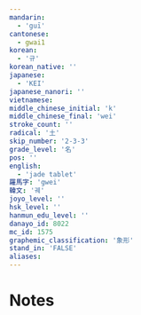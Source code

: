 ```yaml
---
mandarin:
  - 'guī'
cantonese:
  - gwai1
korean:
  - '규'
korean_native: ''
japanese:
  - 'KEI'
japanese_nanori: ''
vietnamese:
middle_chinese_initial: 'k'
middle_chinese_final: 'wei'
stroke_count: ''
radical: '土'
skip_number: '2-3-3'
grade_level: '名'
pos: ''
english:
  - 'jade tablet'
羅馬字: 'gwei'
韓文: '궤'
joyo_level: ''
hsk_level: ''
hanmun_edu_level: ''
danayo_id: 8022
mc_id: 1575
graphemic_classification: '象形'
stand_in: 'FALSE'
aliases:
---
```


# Notes
